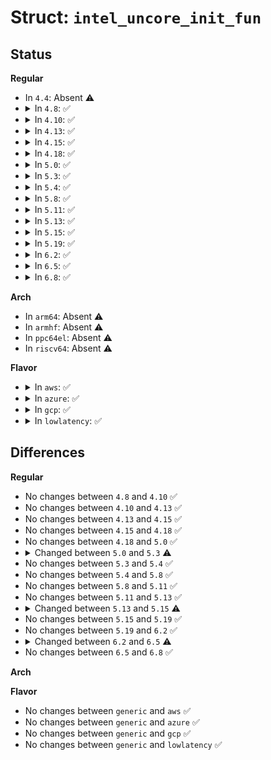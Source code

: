 # Struct: <code>intel_uncore_init_fun</code>

## Status
<b>Regular</b>
<ul>
<li>
In <code>4.4</code>: Absent ⚠️
</li>
<li>
<details>
<summary>In <code>4.8</code>: ✅</summary>

```c
struct intel_uncore_init_fun {
    void (*cpu_init)();
    int (*pci_init)();
};
```
</details>
</li>
<li>
<details>
<summary>In <code>4.10</code>: ✅</summary>

```c
struct intel_uncore_init_fun {
    void (*cpu_init)();
    int (*pci_init)();
};
```
</details>
</li>
<li>
<details>
<summary>In <code>4.13</code>: ✅</summary>

```c
struct intel_uncore_init_fun {
    void (*cpu_init)();
    int (*pci_init)();
};
```
</details>
</li>
<li>
<details>
<summary>In <code>4.15</code>: ✅</summary>

```c
struct intel_uncore_init_fun {
    void (*cpu_init)();
    int (*pci_init)();
};
```
</details>
</li>
<li>
<details>
<summary>In <code>4.18</code>: ✅</summary>

```c
struct intel_uncore_init_fun {
    void (*cpu_init)();
    int (*pci_init)();
};
```
</details>
</li>
<li>
<details>
<summary>In <code>5.0</code>: ✅</summary>

```c
struct intel_uncore_init_fun {
    void (*cpu_init)();
    int (*pci_init)();
};
```
</details>
</li>
<li>
<details>
<summary>In <code>5.3</code>: ✅</summary>

```c
struct intel_uncore_init_fun {
    void (*cpu_init)();
    int (*pci_init)();
    void (*mmio_init)();
};
```
</details>
</li>
<li>
<details>
<summary>In <code>5.4</code>: ✅</summary>

```c
struct intel_uncore_init_fun {
    void (*cpu_init)();
    int (*pci_init)();
    void (*mmio_init)();
};
```
</details>
</li>
<li>
<details>
<summary>In <code>5.8</code>: ✅</summary>

```c
struct intel_uncore_init_fun {
    void (*cpu_init)();
    int (*pci_init)();
    void (*mmio_init)();
};
```
</details>
</li>
<li>
<details>
<summary>In <code>5.11</code>: ✅</summary>

```c
struct intel_uncore_init_fun {
    void (*cpu_init)();
    int (*pci_init)();
    void (*mmio_init)();
};
```
</details>
</li>
<li>
<details>
<summary>In <code>5.13</code>: ✅</summary>

```c
struct intel_uncore_init_fun {
    void (*cpu_init)();
    int (*pci_init)();
    void (*mmio_init)();
};
```
</details>
</li>
<li>
<details>
<summary>In <code>5.15</code>: ✅</summary>

```c
struct intel_uncore_init_fun {
    void (*cpu_init)();
    int (*pci_init)();
    void (*mmio_init)();
    bool use_discovery;
};
```
</details>
</li>
<li>
<details>
<summary>In <code>5.19</code>: ✅</summary>

```c
struct intel_uncore_init_fun {
    void (*cpu_init)();
    int (*pci_init)();
    void (*mmio_init)();
    bool use_discovery;
};
```
</details>
</li>
<li>
<details>
<summary>In <code>6.2</code>: ✅</summary>

```c
struct intel_uncore_init_fun {
    void (*cpu_init)();
    int (*pci_init)();
    void (*mmio_init)();
    bool use_discovery;
};
```
</details>
</li>
<li>
<details>
<summary>In <code>6.5</code>: ✅</summary>

```c
struct intel_uncore_init_fun {
    void (*cpu_init)();
    int (*pci_init)();
    void (*mmio_init)();
    bool use_discovery;
    int *uncore_units_ignore;
};
```
</details>
</li>
<li>
<details>
<summary>In <code>6.8</code>: ✅</summary>

```c
struct intel_uncore_init_fun {
    void (*cpu_init)();
    int (*pci_init)();
    void (*mmio_init)();
    bool use_discovery;
    int *uncore_units_ignore;
};
```
</details>
</li>
</ul>
<b>Arch</b>
<ul>
<li>
In <code>arm64</code>: Absent ⚠️
</li>
<li>
In <code>armhf</code>: Absent ⚠️
</li>
<li>
In <code>ppc64el</code>: Absent ⚠️
</li>
<li>
In <code>riscv64</code>: Absent ⚠️
</li>
</ul>
<b>Flavor</b>
<ul>
<li>
<details>
<summary>In <code>aws</code>: ✅</summary>

```c
struct intel_uncore_init_fun {
    void (*cpu_init)();
    int (*pci_init)();
    void (*mmio_init)();
};
```
</details>
</li>
<li>
<details>
<summary>In <code>azure</code>: ✅</summary>

```c
struct intel_uncore_init_fun {
    void (*cpu_init)();
    int (*pci_init)();
    void (*mmio_init)();
};
```
</details>
</li>
<li>
<details>
<summary>In <code>gcp</code>: ✅</summary>

```c
struct intel_uncore_init_fun {
    void (*cpu_init)();
    int (*pci_init)();
    void (*mmio_init)();
};
```
</details>
</li>
<li>
<details>
<summary>In <code>lowlatency</code>: ✅</summary>

```c
struct intel_uncore_init_fun {
    void (*cpu_init)();
    int (*pci_init)();
    void (*mmio_init)();
};
```
</details>
</li>
</ul>

## Differences
<b>Regular</b>
<ul>
<li>
No changes between <code>4.8</code> and <code>4.10</code> ✅
</li>
<li>
No changes between <code>4.10</code> and <code>4.13</code> ✅
</li>
<li>
No changes between <code>4.13</code> and <code>4.15</code> ✅
</li>
<li>
No changes between <code>4.15</code> and <code>4.18</code> ✅
</li>
<li>
No changes between <code>4.18</code> and <code>5.0</code> ✅
</li>
<li>
<details>
<summary>Changed between <code>5.0</code> and <code>5.3</code> ⚠️</summary>
<ul>
<li>
<b>Field added. </b>
<code>void (*mmio_init)()</code>
</li>
</ul>
</details>
</li>
<li>
No changes between <code>5.3</code> and <code>5.4</code> ✅
</li>
<li>
No changes between <code>5.4</code> and <code>5.8</code> ✅
</li>
<li>
No changes between <code>5.8</code> and <code>5.11</code> ✅
</li>
<li>
No changes between <code>5.11</code> and <code>5.13</code> ✅
</li>
<li>
<details>
<summary>Changed between <code>5.13</code> and <code>5.15</code> ⚠️</summary>
<ul>
<li>
<b>Field added. </b>
<code>bool use_discovery</code>
</li>
</ul>
</details>
</li>
<li>
No changes between <code>5.15</code> and <code>5.19</code> ✅
</li>
<li>
No changes between <code>5.19</code> and <code>6.2</code> ✅
</li>
<li>
<details>
<summary>Changed between <code>6.2</code> and <code>6.5</code> ⚠️</summary>
<ul>
<li>
<b>Field added. </b>
<code>int *uncore_units_ignore</code>
</li>
</ul>
</details>
</li>
<li>
No changes between <code>6.5</code> and <code>6.8</code> ✅
</li>
</ul>
<b>Arch</b>
<ul>
</ul>
<b>Flavor</b>
<ul>
<li>
No changes between <code>generic</code> and <code>aws</code> ✅
</li>
<li>
No changes between <code>generic</code> and <code>azure</code> ✅
</li>
<li>
No changes between <code>generic</code> and <code>gcp</code> ✅
</li>
<li>
No changes between <code>generic</code> and <code>lowlatency</code> ✅
</li>
</ul>
